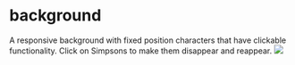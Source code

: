 # background
A responsive background with fixed position characters that have clickable functionality.
Click on Simpsons to make them disappear and reappear.
<img src="https://ryanguitar.github.io/background/example.jpeg">

